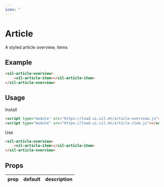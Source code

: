 ```yaml
---
icon: ‟
---
```


# Article

A styled article overview, items

## Example

<sil-article-overview>
    <sil-article-item></sil-article-item>
</sil-article-overview>

```html
<sil-article-overview>
    <sil-article-item></sil-article-item>
</sil-article-overview>
```

## Usage

Install

```html
<script type="module" src="https://load.ui.sil.mt/article-overview.js"></script>
<script type="module" src="https://load.ui.sil.mt/article-item.js"></script>
```

Use

```html
<sil-article-overview>
    <sil-article-item></sil-article-item>
</sil-article-overview>
```

## Props

| prop | default | description |
| ---- | ------- | ----------- |
